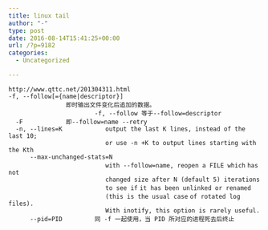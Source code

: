 ```yaml
---
title: linux tail
author: "-"
type: post
date: 2016-08-14T15:41:25+00:00
url: /?p=9182
categories:
  - Uncategorized

---
```

<div class="line number10 index9 alt1">
  <code class="bash plain">http://www.qttc.net/201304311.html</code>

<div class="line number10 index9 alt1">

<div class="line number10 index9 alt1">
  <code class="bash plain">-f, --follow[={name|descriptor}]</code>

<div class="line number11 index10 alt2">
  <code class="bash spaces">                </code><code class="bash plain">即时输出文件变化后追加的数据。</code>

<div class="line number12 index11 alt1">
  <code class="bash spaces">                        </code><code class="bash plain">-f, --follow 等于--follow=descriptor </code>

<div class="line number13 index12 alt2">
  <code class="bash spaces">  </code><code class="bash plain">-F            即--follow=name --retry</code>

<div class="line number14 index13 alt1">
  <code class="bash spaces">  </code><code class="bash plain">-n, --lines=K            output the last K lines, instead of the last 10;</code>

<div class="line number15 index14 alt2">
  <code class="bash spaces">                           </code><code class="bash plain">or use -n +K to output lines starting with the Kth</code>

<div class="line number16 index15 alt1">
  <code class="bash spaces">      </code><code class="bash plain">--max-unchanged-stats=N</code>

<div class="line number17 index16 alt2">
  <code class="bash spaces">                           </code><code class="bash plain">with --follow=name, reopen a FILE </code><code class="bash functions">which</code> <code class="bash plain">has not</code>

<div class="line number18 index17 alt1">
  <code class="bash spaces">                           </code><code class="bash plain">changed size after N (default 5) iterations</code>

<div class="line number19 index18 alt2">
  <code class="bash spaces">                           </code><code class="bash plain">to see </code><code class="bash keyword">if</code> <code class="bash plain">it has been unlinked or renamed</code>

<div class="line number20 index19 alt1">
  <code class="bash spaces">                           </code><code class="bash plain">(this is the usual </code><code class="bash keyword">case</code> <code class="bash plain">of rotated log files).</code>

<div class="line number21 index20 alt2">
  <code class="bash spaces">                           </code><code class="bash plain">With inotify, this option is rarely useful.</code>

<div class="line number22 index21 alt1">
  <code class="bash spaces">      </code><code class="bash plain">--pid=PID         同 -f 一起使用，当 PID 所对应的进程死去后终止</code>
